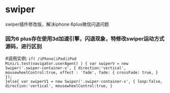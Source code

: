 # swiper
swiper插件修改版，解决iphone 6plus微信闪退问题

### 因为6 plus存在使用3d加速引擎，闪退现象，特修改swiper运动方式源码，进行区别

#调用实例:
 <code>if( /iPhone|iPad|iPod Mini/i.test(navigator.userAgent) ) {
							    var swiperV = new Swiper('.swiper-container-v', {
						            direction:'vertical',
							        mousewheelControl:true,
							        effect : 'fade',
									fade: {
									  crossFade: true,
									}
								});
}else{
   var swiperV1 = new Swiper('.swiper-container-v', {
	 loop:false,
	 direction:'vertical',
	 mousewheelControl:true,
}
</code>

